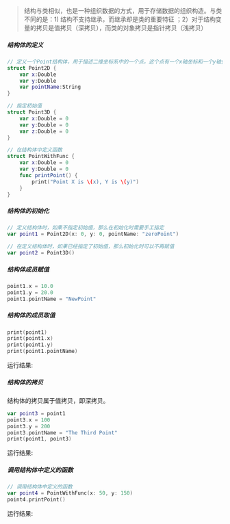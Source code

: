 > 结构与类相似，也是一种组织数据的方式，用于存储数据的组织构造。与类不同的是：1) 结构不支持继承，而继承却是类的重要特征 ；2）对于结构变量的拷贝是值拷贝（深拷贝），而类的对象拷贝是指针拷贝（浅拷贝）

##### 结构体的定义
```Swift
// 定义一个Point结构体，用于描述二维坐标系中的一个点，这个点有一个x轴坐标和一个y轴坐标,另外还有一个点名称
struct Point2D {
    var x:Double
    var y:Double
    var pointName:String
}
```
```Swift
// 指定初始值
struct Point3D {
    var x:Double = 0
    var y:Double = 0
    var z:Double = 0
}
```
```Swift
// 在结构体中定义函数
struct PointWithFunc {
    var x:Double = 0
    var y:Double = 0
    func printPoint() {
        print("Point X is \(x), Y is \(y)")
    }
}
```

##### 结构体的初始化
```Swift
// 定义结构体时，如果不指定初始值，那么在初始化时需要手工指定
var point1 = Point2D(x: 0, y: 0, pointName: "zeroPoint")

// 在定义结构体时，如果已经指定了初始值，那么初始化时可以不再赋值
var point2 = Point3D()
```

##### 结构体成员赋值
```Swift
point1.x = 10.0
point1.y = 20.0
point1.pointName = "NewPoint"
```

##### 结构体的成员取值
```Swift
print(point1)
print(point1.x)
print(point1.y)
print(point1.pointName)
```
运行结果:

##### 结构体的拷贝

结构体的拷贝属于值拷贝，即深拷贝。
```Swift
var point3 = point1
point3.x = 100
point3.y = 200
point3.pointName = "The Third Point"
print(point1, point3)
```
运行结果:

##### 调用结构体中定义的函数

```Swift
// 调用结构体中定义的函数
var point4 = PointWithFunc(x: 50, y: 150)
point4.printPoint()
```
运行结果:


